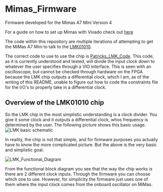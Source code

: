 # Mimas_Firmware
Firmware developed for the Mimas A7 Mini Version 4

For a guide on how to set up Mimas with Vivado check out [here](https://github.com/tmcoakley/beatty_lab/blob/main/Guides/Firmware/Vivado.md)

The code within this repository are multiple iterations of attempting to get the MiMas A7 Mini to talk to the [LMK01010](https://www.digikey.com/en/products/detail/texas-instruments/LMK01010ISQE-NOPB/1872209). 

The correct code to use to use the chip is [Patricks_LMK_Code](https://github.com/Payton814/Mimas_Firmware/tree/main/Patricks_LMK_code). This code, as it is currently understood and tested, will divide the input clock down to whatever the user specifies through a VIO interface. This is seen with an oscilloscope, but cannot be checked through hardware on the FPGA because the LMK chip outputs a differential clock, which I am, as of the writing of this README, unable to figure out how to code the constraints file for the I/O's to properly take in a differential clock.

## Overview of the LMK01010 chip

So the LMK chip in the most simplistic understanding is a clock divider. You give it some clock and it outputs a differential clock, whos frequency is determined by the user. The following picture shows this basic usage.
![LMK basic schematic](https://user-images.githubusercontent.com/90419779/210421809-f313d07e-a6e6-4314-b397-a61857abc45d.png)

In reality, the chip is not that simple, and for firmware purposes you actually have to know the more complicated picture. But the above is the very basic and simplistic goal.

![LMK_Functional_Diagram](https://user-images.githubusercontent.com/90419779/210427379-29b2d2a3-8dbd-42f5-a3bd-2143247aec51.png)

From the functional block diagram you see that the way the chip works is there are 2 different clock inputs. Through the firmware you can choose which one to use. However, for simplicity the firmware just uses one of them where the input clock comes from the onboard oscillator on MiMas.
